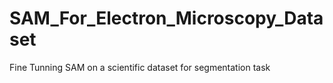 # SAM_For_Electron_Microscopy_Dataset
Fine Tunning SAM on a scientific dataset for segmentation task
